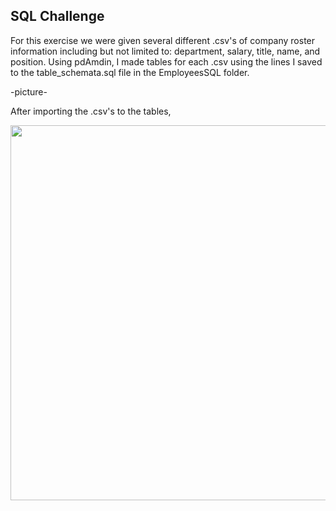 ## SQL Challenge
For this exercise we were given several different .csv's of company roster information including but not limited to: department, salary, title, name, and position.
Using pdAmdin, I made tables for each .csv using the lines I saved to the table_schemata.sql file in the EmployeesSQL folder.

-picture-

After importing the .csv's to the tables, 

<img src="EmployeesSQL/SQLchallenge_ERD.png" width=600px align=center>
